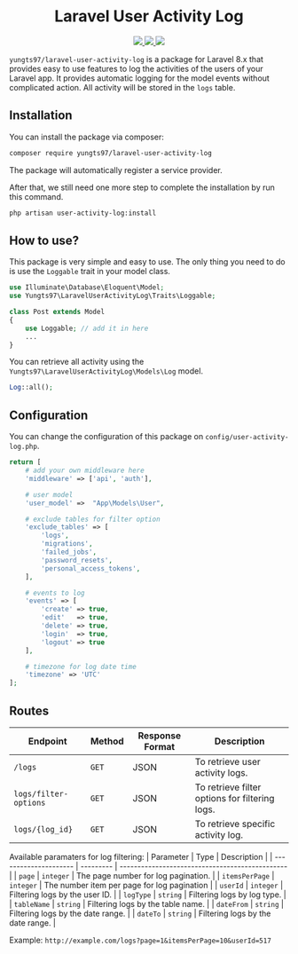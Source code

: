 <h1 align="center">Laravel User Activity Log</h1>
<p align="center">
    <a href="https://packagist.org/packages/yungts97/laravel-user-activity-log">
        <img src="https://badgen.net/packagist/v/yungts97/laravel-user-activity-log"/>
    </a>
    <a href="https://opensource.org/licenses/mit-license.php">
        <img src="https://badges.frapsoft.com/os/mit/mit.png?v=103"/>
    </a>
    <a href="https://packagist.org/packages/yungts97/laravel-user-activity-log">
        <img src="https://badgen.net/packagist/dt/yungts97/laravel-user-activity-log"/>
    </a>
</p>

`yungts97/laravel-user-activity-log` is a package for Laravel 8.x that provides easy to use features to log the activities of the users of your Laravel app. It provides automatic logging for the model events without complicated action. All activity will be stored in the `logs` table. 


## Installation
You can install the package via composer:
```bash
composer require yungts97/laravel-user-activity-log
```

The package will automatically register a service provider.

After that, we still need one more step to complete the installation by run this command. 
```bash
php artisan user-activity-log:install
```

## How to use?
This package is very simple and easy to use. The only thing you need to do is use the `Loggable` trait in your model class.
```php
use Illuminate\Database\Eloquent\Model;
use Yungts97\LaravelUserActivityLog\Traits\Loggable;

class Post extends Model
{
    use Loggable; // add it in here
    ...
}
```

You can retrieve all activity using the `Yungts97\LaravelUserActivityLog\Models\Log` model.
```php
Log::all();
```

## Configuration
You can change the configuration of this package on `config/user-activity-log.php`.
```php
return [
    # add your own middleware here
    'middleware' => ['api', 'auth'],

    # user model
    'user_model' =>  "App\Models\User",

    # exclude tables for filter option
    'exclude_tables' => [
        'logs',
        'migrations',
        'failed_jobs',
        'password_resets',
        'personal_access_tokens',
    ],

    # events to log
    'events' => [
        'create' => true,
        'edit'   => true,
        'delete' => true,
        'login'  => true,
        'logout' => true
    ],

    # timezone for log date time
    'timezone' => 'UTC'
];
```

## Routes
| Endpoint              | Method  | Response Format | Description                                     |
| --------------------- | ------- | --------------- | ----------------------------------------------- | 
| `/logs`               | `GET`   | JSON            | To retrieve user activity logs.                 |
| `logs/filter-options` | `GET`   | JSON            | To retrieve filter options for filtering logs.  |
| `logs/{log_id}`       | `GET   `| JSON            | To retrieve specific activity log.              |

Available paramaters for log filtering:
| Parameter             | Type      | Description                                     |
| --------------------- | --------- | ----------------------------------------------- | 
| `page`                | `integer` | The page number for log pagination.             |
| `itemsPerPage`        | `integer` | The number item per page for log pagination     |
| `userId`              | `integer` | Filtering logs by the user ID.                  |
| `logType`             | `string`  | Filtering logs by log type.                     |
| `tableName`           | `string`  | Filtering logs by the table name.               |
| `dateFrom`            | `string`  | Filtering logs by the date range.               |
| `dateTo`              | `string`  | Filtering logs by the date range.               |

Example: `http://example.com/logs?page=1&itemsPerPage=10&userId=517`